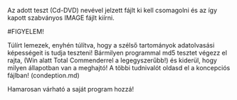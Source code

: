 Az adott teszt (Cd-DVD) nevével jelzett fájlt ki kell csomagolni és az így kapott szabványos IMAGE fájlt kiírni.

#FIGYELEM!

Túlírt lemezek, enyhén túlítva, hogy a szélső tartományok adatolvasási képességeit is tudja teszteni!
Bármilyen programmal md5 tesztet végezz el rajta, (Win alatt Total Commenderrel a legegyszerűbb!) és kiderül, hogy milyen állapotban van a meghajtó!
A többi tudnivalót oldasd el a koncepciós fájlban! (condeption.md)

Hamarosan várható a saját program hozzá!

